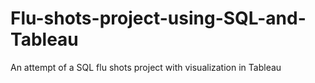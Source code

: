 # Flu-shots-project-using-SQL-and-Tableau
An attempt of a SQL flu shots project with visualization in Tableau 
